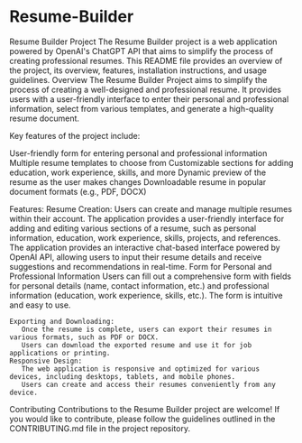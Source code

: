 # Resume-Builder
Resume Builder Project
The Resume Builder project is a web application powered by OpenAI's ChatGPT API that aims to simplify the process of creating professional resumes. This README file provides an overview of the project, its overview, features, installation instructions, and usage guidelines.
Overview
The Resume Builder Project aims to simplify the process of creating a well-designed and professional resume. It provides users with a user-friendly interface to enter their personal and professional information, select from various templates, and generate a high-quality resume document.

Key features of the project include:

User-friendly form for entering personal and professional information
Multiple resume templates to choose from
Customizable sections for adding education, work experience, skills, and more
Dynamic preview of the resume as the user makes changes
Downloadable resume in popular document formats (e.g., PDF, DOCX)

Features:
    Resume Creation:
      Users can create and manage multiple resumes within their account.
      The application provides a user-friendly interface for adding and editing various sections of a resume, such as personal information, education, work             experience, skills, projects, and references.
      The application provides an interactive chat-based interface powered by OpenAI API, allowing users to input their resume details and receive suggestions and recommendations in real-time.
      Form for Personal and Professional Information
      Users can fill out a comprehensive form with fields for personal details (name, contact information, etc.) and professional information (education, work      experience, skills, etc.). The form is intuitive and easy to use.
      
    Exporting and Downloading:
       Once the resume is complete, users can export their resumes in various formats, such as PDF or DOCX.
       Users can download the exported resume and use it for job applications or printing.
    Responsive Design:
       The web application is responsive and optimized for various devices, including desktops, tablets, and mobile phones.
       Users can create and access their resumes conveniently from any device.
    
Contributing
Contributions to the Resume Builder project are welcome! If you would like to contribute, please follow the guidelines outlined in the CONTRIBUTING.md file in the project repository.    
